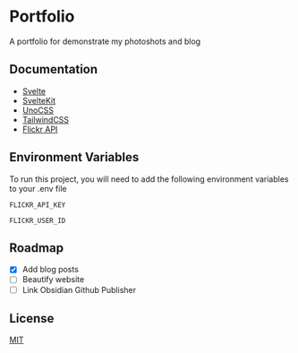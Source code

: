 # Portfolio

A portfolio for demonstrate my photoshots and blog

## Documentation

- [Svelte](https://svelte.dev/)
- [SvelteKit](https://kit.svelte.dev/)
- [UnoCSS](https://unocss.dev/)
- [TailwindCSS](https://tailwindcss.com/)
- [Flickr API](https://www.flickr.com/services/api/)

## Environment Variables

To run this project, you will need to add the following environment variables to your .env file

`FLICKR_API_KEY`

`FLICKR_USER_ID`

## Roadmap

- [X] Add blog posts
- [ ] Beautify website
- [ ] Link Obsidian Github Publisher

## License

[MIT](https://choosealicense.com/licenses/mit/)

